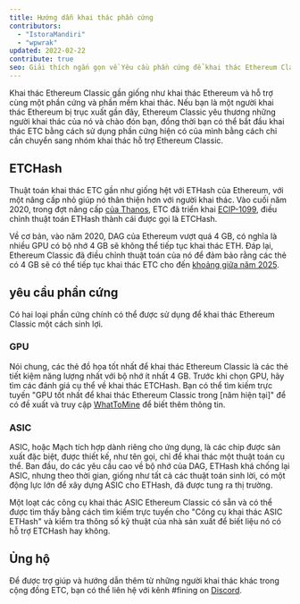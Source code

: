 ```yaml
---
title: Hướng dẫn khai thác phần cứng
contributors:
  - "IstoraMandiri"
  - "wpwrak"
updated: 2022-02-22
contribute: true
seo: Giải thích ngắn gọn về Yêu cầu phần cứng để khai thác Ethereum Classic, bao gồm ETHash so với ETCHash, SHA3, GPU và ASIC.
---
```


Khai thác Ethereum Classic gần giống như khai thác Ethereum và hỗ trợ cùng một phần cứng và phần mềm khai thác. Nếu bạn là một người khai thác Ethereum bị trục xuất gần đây, Ethereum Classic yêu thương những người khai thác của nó và chào đón bạn, đồng thời bạn có thể bắt đầu khai thác ETC bằng cách sử dụng phần cứng hiện có của mình bằng cách chỉ cần chuyển sang nhóm khai thác [](/mining/pools) hỗ trợ Ethereum Classic.

## ETCHash

Thuật toán khai thác ETC gần như giống hệt với ETHash của Ethereum, với một nâng cấp nhỏ giúp nó thân thiện hơn với người khai thác. Vào cuối năm 2020, trong đợt nâng cấp [của Thanos](/blog/2020-11-27-thanos-hard-fork-upgrade), ETC đã triển khai [ECIP-1099](https://ecips.ethereumclassic.org/ECIPs/ecip-1099), điều chỉnh thuật toán ETHash thành cái được gọi là ETCHash.

Về cơ bản, vào năm 2020, DAG của Ethereum vượt quá 4 GB, có nghĩa là nhiều GPU có bộ nhớ 4 GB sẽ không thể tiếp tục khai thác ETH. Đáp lại, Ethereum Classic đã điều chỉnh thuật toán của nó để đảm bảo rằng các thẻ có 4 GB sẽ có thể tiếp tục khai thác ETC cho đến [khoảng giữa năm 2025](https://minerstat.com/dag-size-calculator).

## yêu cầu phần cứng

Có hai loại phần cứng chính có thể được sử dụng để khai thác Ethereum Classic một cách sinh lợi.

### GPU

Nói chung, các thẻ đồ họa tốt nhất để khai thác Ethereum Classic là các thẻ tiết kiệm năng lượng nhất với bộ nhớ ít nhất 4 GB. Trước khi chọn GPU, hãy tìm các đánh giá cụ thể về khai thác ETCHash. Bạn có thể tìm kiếm trực tuyến "GPU tốt nhất để khai thác Ethereum Classic trong [năm hiện tại]" để có đề xuất và truy cập [WhatToMine](https://whattomine.com/coins?e4g=true) để biết thêm thông tin.

### ASIC

ASIC, hoặc Mạch tích hợp dành riêng cho ứng dụng, là các chip được sản xuất đặc biệt, được thiết kế, như tên gọi, chỉ để khai thác một thuật toán cụ thể. Ban đầu, do các yêu cầu cao về bộ nhớ của DAG, ETHash khá chống lại ASIC, nhưng theo thời gian, giống như tất cả các thuật toán sinh lời, có một động lực lớn để xây dựng ASIC cho ETHash, đã được tung ra thị trường.

Một loạt các công cụ khai thác ASIC Ethereum Classic có sẵn và có thể được tìm thấy bằng cách tìm kiếm trực tuyến cho "Công cụ khai thác ASIC ETHash" và kiểm tra thông số kỹ thuật của nhà sản xuất để biết liệu nó có hỗ trợ ETCHash hay không.

## Ủng hộ

Để được trợ giúp và hướng dẫn thêm từ những người khai thác khác trong cộng đồng ETC, bạn có thể liên hệ với kênh #fining on [Discord](https://ethereumclassic.org/discord).
